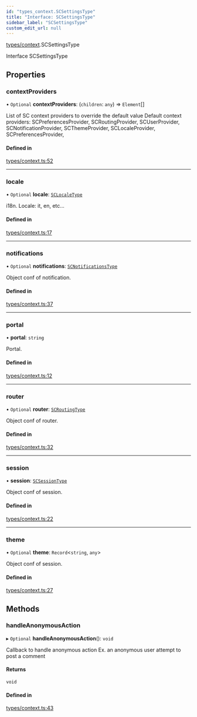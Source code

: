 ```yaml
---
id: "types_context.SCSettingsType"
title: "Interface: SCSettingsType"
sidebar_label: "SCSettingsType"
custom_edit_url: null
---
```


[types/context](../modules/types_context).SCSettingsType

Interface SCSettingsType

## Properties

### contextProviders

• `Optional` **contextProviders**: (`children`: `any`) => `Element`[]

List of SC context providers to override the default value
Default context providers:
SCPreferencesProvider, SCRoutingProvider, SCUserProvider,
SCNotificationProvider, SCThemeProvider, SCLocaleProvider,
SCPreferencesProvider,

#### Defined in

[types/context.ts:52](https://github.com/selfcommunity/community-ui/blob/0c5b0c7/packages/sc-core/src/types/context.ts#L52)

___

### locale

• `Optional` **locale**: [`SCLocaleType`](types_context.SCLocaleType)

i18n. Locale: it, en, etc...

#### Defined in

[types/context.ts:17](https://github.com/selfcommunity/community-ui/blob/0c5b0c7/packages/sc-core/src/types/context.ts#L17)

___

### notifications

• `Optional` **notifications**: [`SCNotificationsType`](types_context.SCNotificationsType)

Object conf of notification.

#### Defined in

[types/context.ts:37](https://github.com/selfcommunity/community-ui/blob/0c5b0c7/packages/sc-core/src/types/context.ts#L37)

___

### portal

• **portal**: `string`

Portal.

#### Defined in

[types/context.ts:12](https://github.com/selfcommunity/community-ui/blob/0c5b0c7/packages/sc-core/src/types/context.ts#L12)

___

### router

• `Optional` **router**: [`SCRoutingType`](types_context.SCRoutingType)

Object conf of router.

#### Defined in

[types/context.ts:32](https://github.com/selfcommunity/community-ui/blob/0c5b0c7/packages/sc-core/src/types/context.ts#L32)

___

### session

• **session**: [`SCSessionType`](types_context.SCSessionType)

Object conf of session.

#### Defined in

[types/context.ts:22](https://github.com/selfcommunity/community-ui/blob/0c5b0c7/packages/sc-core/src/types/context.ts#L22)

___

### theme

• `Optional` **theme**: `Record`<`string`, `any`\>

Object conf of session.

#### Defined in

[types/context.ts:27](https://github.com/selfcommunity/community-ui/blob/0c5b0c7/packages/sc-core/src/types/context.ts#L27)

## Methods

### handleAnonymousAction

▸ `Optional` **handleAnonymousAction**(): `void`

Callback to handle anonymous action
Ex. an anonymous user attempt to post a comment

#### Returns

`void`

#### Defined in

[types/context.ts:43](https://github.com/selfcommunity/community-ui/blob/0c5b0c7/packages/sc-core/src/types/context.ts#L43)
